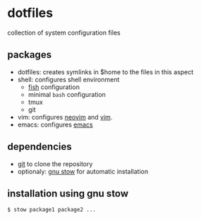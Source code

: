 
# dotfiles
collection of system configuration files

## packages
- dotfiles: creates symlinks in $home to the files in this aspect
- shell: configures shell environment
  - [fish](https://fishshell.com) configuration
  - minimal `bash` configuration
  - tmux
  - git
- vim: configures [neovim](https://github.com/neovim/neovim) and [vim](https://github.com/vim/vim).
- emacs: configures [emacs](https://www.gnu.org/software/emacs/)

## dependencies
- [git](https://git-scm.com/) to clone the repository
- optionaly: [gnu stow](https://www.gnu.org/software/stow/) for automatic installation

## installation using gnu stow
```console
$ stow package1 package2 ...
```
